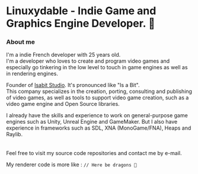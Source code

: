 # Linuxydable - Indie Game and Graphics Engine Developer. 🐲




### About me
I'm a indie French developer with 25 years old.
<br>
I'm a developer who loves to create and program video games and especially go tinkering in the low level to touch in game engines as well as in rendering engines.

Founder of [Isabit Studio](https://github.com/Isabit-Studio). It's pronounced like "Is a Bit".<br>
This company specializes in the creation, porting, consulting and publishing of video games, as well as tools to support video game creation, such as a video game engine and Open Source libraries.

I already have the skills and experience to work on general-purpose game engines such as Unity, Unreal Engine and GameMaker. But I also have experience in frameworks such as SDL, XNA (MonoGame/FNA), Heaps and Raylib.
<br><br><br>
Feel free to visit my source code repositories and contact me by e-mail.




My renderer code is more like : `// Here be dragons 🐲`
